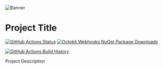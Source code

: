 ![Banner](Images/Banner.png)

# Project Title

[![GitHub Actions Status](https://github.com/JamieMagee/JamieMagee.Octokit.Webhooks/workflows/Build/badge.svg?branch=main)](https://github.com/JamieMagee/JamieMagee.Octokit.Webhooks/actions) [![Octokit.Webhooks NuGet Package Downloads](https://img.shields.io/nuget/dt/Octokit.Webhooks)](https://www.nuget.org/packages/Octokit.Webhooks)

[![GitHub Actions Build History](https://buildstats.info/github/chart/JamieMagee/JamieMagee.Octokit.Webhooks?branch=main&includeBuildsFromPullRequest=false)](https://github.com/JamieMagee/JamieMagee.Octokit.Webhooks/actions)

Project Description
